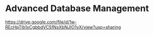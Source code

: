 # Advanced Database Management
https://drive.google.com/file/d/1w-REcHpTlb1xCgbbdVC5fNsXbNJIO1vX/view?usp=sharing

